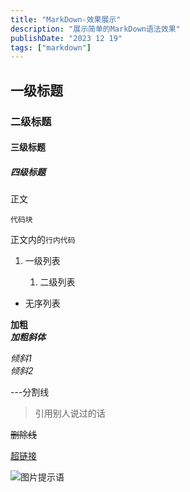 ```yaml
---
title: "MarkDown-效果展示"
description: "展示简单的MarkDown语法效果"
publishDate: "2023 12 19"
tags: ["markdown"]
---
```


## 一级标题  

### 二级标题  

#### 三级标题

##### 四级标题

正文  

```
代码块  
```

正文内的`行内代码`  

1. 一级列表  

   1. 二级列表  

- 无序列表  
 
**加粗**  
***加粗斜体***  

*倾斜1*  
_倾斜2_  

---分割线  

>引用别人说过的话  

~~删除线~~  

[超链接](https://github.com/)  

![图片提示语](https://github.com/Gjt-9520/Image_Resources/raw/main/blog_images/blog-placeholder-1.jpg)

